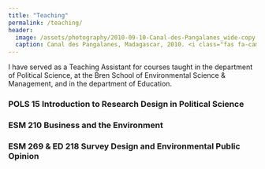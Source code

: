 ```yaml
---
title: "Teaching"
permalink: /teaching/
header:
  image: /assets/photography/2010-09-10-Canal-des-Pangalanes_wide-copy.jpg
  caption: Canal des Pangalanes, Madagascar, 2010. <i class="fas fa-camera"></i> A. Lépissier
---
```


I have served as a Teaching Assistant for courses taught in the department of Political Science, at the Bren School of Environmental Science & Management, and in the department of Education.

### POLS 15 Introduction to Research Design in Political Science

### ESM 210 Business and the Environment

### ESM 269 & ED 218 Survey Design and Environmental Public Opinion